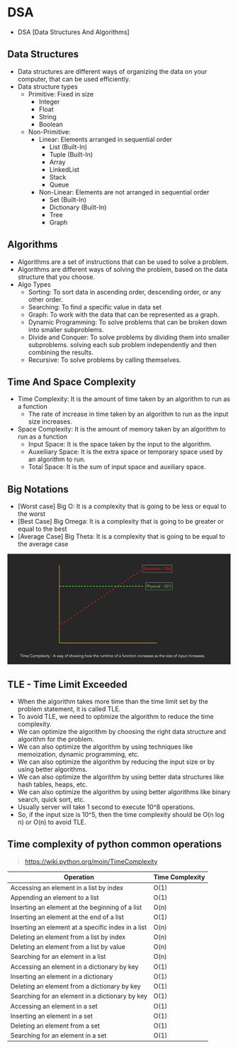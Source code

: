 # DSA
- DSA [Data Structures And Algorithms]

## Data Structures
- Data structures are different ways of organizing the data on your computer, that can be used efficiently.
- Data structure types
  - Primitive: Fixed in size
    - Integer
    - Float
    - String
    - Boolean
  - Non-Primitive: 
    - Linear: Elements arranged in sequential order
      - List (Built-In)
      - Tuple (Built-In)
      - Array
      - LinkedList
      - Stack
      - Queue
    - Non-Linear: Elements are not arranged in sequential order
      - Set (Built-In)
      - Dictionary (Built-In)
      - Tree
      - Graph

## Algorithms
- Algorithms are a set of instructions that can be used to solve a problem.
- Algorithms are different ways of solving the problem, based on the data structure that you choose.
- Algo Types
  - Sorting: To sort data in ascending order, descending order, or any other order.
  - Searching: To find a specific value in data set
  - Graph: To work with the data that can be represented as a graph.
  - Dynamic Programming: To solve problems that can be broken down into smaller subproblems.
  - Divide and Conquer: To solve problems by dividing them into smaller subproblems. solving each sub problem independently and then combining the results.
  - Recursive: To solve problems by calling themselves.


## Time And Space Complexity
- Time Complexity: It is the amount of time taken by an algorithm to run as a function
  - The rate of increase in time taken by an algorithm to run as the input size increases.
- Space Complexity: It is the amount of memory taken by an algorithm to run as a function
  - Input Space: It is the space taken by the input to the algorithm.
  - Auxeiliary Space: It is the extra space or temporary space used by an algorithm to run.
  - Total Space: It is the sum of input space and auxiliary space.

## Big Notations
- [Worst case] Big O: It is a complexity that is going to be less or equal to the worst
- [Best Case] Big Omega: It is a complexity that is going to be greater or equal to the best
- [Average Case] Big Theta: It is a complexity that is going to be equal to the average case

![big-o](./images/25305066934333.png)


## TLE - Time Limit Exceeded
- When the algorithm takes more time than the time limit set by the problem statement, it is called TLE.
- To avoid TLE, we need to optimize the algorithm to reduce the time complexity.
- We can optimize the algorithm by choosing the right data structure and algorithm for the problem.
- We can also optimize the algorithm by using techniques like memoization, dynamic programming, etc.
- We can also optimize the algorithm by reducing the input size or by using better algorithms.
- We can also optimize the algorithm by using better data structures like hash tables, heaps, etc.
- We can also optimize the algorithm by using better algorithms like binary search, quick sort, etc.
- Usually server will take 1 second to execute 10^8 operations.
- So, if the input size is 10^5, then the time complexity should be O(n log n) or O(n) to avoid TLE.

## Time complexity of python common operations

> https://wiki.python.org/moin/TimeComplexity

| Operation          | Time Complexity |
|--------------------|-----------------|
| Accessing an element in a list by index | O(1) |
| Appending an element to a list | O(1) |
| Inserting an element at the beginning of a list | O(n) |
| Inserting an element at the end of a list | O(1) |
| Inserting an element at a specific index in a list | O(n) |
| Deleting an element from a list by index | O(n) |
| Deleting an element from a list by value | O(n) |
| Searching for an element in a list | O(n) |
| Accessing an element in a dictionary by key | O(1) |
| Inserting an element in a dictionary | O(1) |
| Deleting an element from a dictionary by key | O(1) |
| Searching for an element in a dictionary by key | O(1) |
| Accessing an element in a set | O(1) |
| Inserting an element in a set | O(1) |
| Deleting an element from a set | O(1) |
| Searching for an element in a set | O(1) |



